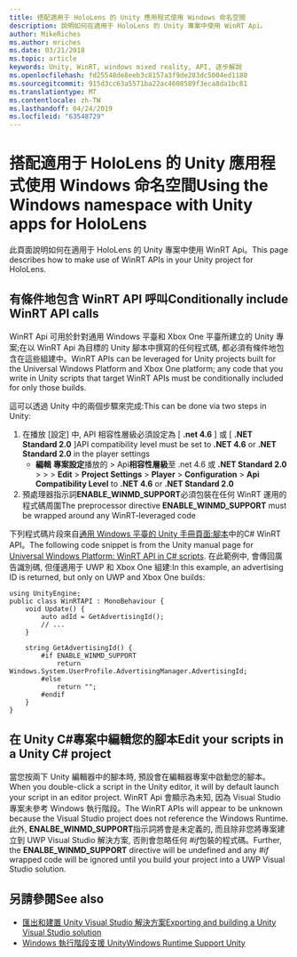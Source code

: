 ```yaml
---
title: 搭配適用于 HoloLens 的 Unity 應用程式使用 Windows 命名空間
description: 說明如何在適用于 HoloLens 的 Unity 專案中使用 WinRT Api。
author: MikeRiches
ms.author: mriches
ms.date: 03/21/2018
ms.topic: article
keywords: Unity, WinRT, windows mixed reality, API, 逐步解說
ms.openlocfilehash: fd25548de8eeb3c8157a3f9de283dc5004ed1180
ms.sourcegitcommit: 915d3cc63a5571ba22ac4608589f3eca8da1bc81
ms.translationtype: MT
ms.contentlocale: zh-TW
ms.lasthandoff: 04/24/2019
ms.locfileid: "63548729"
---
```

# <a name="using-the-windows-namespace-with-unity-apps-for-hololens"></a><span data-ttu-id="bdcfe-104">搭配適用于 HoloLens 的 Unity 應用程式使用 Windows 命名空間</span><span class="sxs-lookup"><span data-stu-id="bdcfe-104">Using the Windows namespace with Unity apps for HoloLens</span></span>

<span data-ttu-id="bdcfe-105">此頁面說明如何在適用于 HoloLens 的 Unity 專案中使用 WinRT Api。</span><span class="sxs-lookup"><span data-stu-id="bdcfe-105">This page describes how to make use of WinRT APIs in your Unity project for HoloLens.</span></span>

## <a name="conditionally-include-winrt-api-calls"></a><span data-ttu-id="bdcfe-106">有條件地包含 WinRT API 呼叫</span><span class="sxs-lookup"><span data-stu-id="bdcfe-106">Conditionally include WinRT API calls</span></span>

<span data-ttu-id="bdcfe-107">WinRT Api 可用於針對通用 Windows 平臺和 Xbox One 平臺所建立的 Unity 專案;在以 WinRT Api 為目標的 Unity 腳本中撰寫的任何程式碼, 都必須有條件地包含在這些組建中。</span><span class="sxs-lookup"><span data-stu-id="bdcfe-107">WinRT APIs can be leveraged for Unity projects built for the Universal Windows Platform and Xbox One platform; any code that you write in Unity scripts that target WinRT APIs must be conditionally included for only those builds.</span></span> 

<span data-ttu-id="bdcfe-108">這可以透過 Unity 中的兩個步驟來完成:</span><span class="sxs-lookup"><span data-stu-id="bdcfe-108">This can be done via two steps in Unity:</span></span>
1) <span data-ttu-id="bdcfe-109">在播放 [設定] 中, API 相容性層級必須設定為 [ **.net 4.6** ] 或 [ **.NET Standard 2.0** ]</span><span class="sxs-lookup"><span data-stu-id="bdcfe-109">API compatibility level must be set to **.NET 4.6** or **.NET Standard 2.0** in the player settings</span></span>
    - <span data-ttu-id="bdcfe-110">**編輯**  **專案設定**播放的 > Api**相容性層級**至 .net 4.6 或 **.NET Standard 2.0**  >   >   > </span><span class="sxs-lookup"><span data-stu-id="bdcfe-110">**Edit** > **Project Settings** > **Player** > **Configuration** > **Api Compatibility Level** to **.NET 4.6** or **.NET Standard 2.0**</span></span>
2) <span data-ttu-id="bdcfe-111">預處理器指示詞**ENABLE_WINMD_SUPPORT**必須包裝在任何 WinRT 運用的程式碼周圍</span><span class="sxs-lookup"><span data-stu-id="bdcfe-111">The preprocessor directive **ENABLE_WINMD_SUPPORT** must be wrapped around any WinRT-leveraged code</span></span>

<span data-ttu-id="bdcfe-112">下列程式碼片段來自[通用 Windows 平臺的 Unity 手冊頁面:腳本](http://docs.unity3d.com/Manual/windowsstore-scripts.html)中的C# WinRT API。</span><span class="sxs-lookup"><span data-stu-id="bdcfe-112">The following code snippet is from the Unity manual page for [Universal Windows Platform: WinRT API in C# scripts](http://docs.unity3d.com/Manual/windowsstore-scripts.html).</span></span> <span data-ttu-id="bdcfe-113">在此範例中, 會傳回廣告識別碼, 但僅適用于 UWP 和 Xbox One 組建:</span><span class="sxs-lookup"><span data-stu-id="bdcfe-113">In this example, an advertising ID is returned, but only on UWP and Xbox One builds:</span></span>

```
using UnityEngine;
public class WinRTAPI : MonoBehaviour {
    void Update() {
        auto adId = GetAdvertisingId();
        // ...
    }

    string GetAdvertisingId() {
        #if ENABLE_WINMD_SUPPORT
            return Windows.System.UserProfile.AdvertisingManager.AdvertisingId;
        #else
            return "";
        #endif
    }
}
```

## <a name="edit-your-scripts-in-a-unity-c-project"></a><span data-ttu-id="bdcfe-114">在 Unity C#專案中編輯您的腳本</span><span class="sxs-lookup"><span data-stu-id="bdcfe-114">Edit your scripts in a Unity C# project</span></span>

<span data-ttu-id="bdcfe-115">當您按兩下 Unity 編輯器中的腳本時, 預設會在編輯器專案中啟動您的腳本。</span><span class="sxs-lookup"><span data-stu-id="bdcfe-115">When you double-click a script in the Unity editor, it will by default launch your script in an editor project.</span></span> <span data-ttu-id="bdcfe-116">WinRT Api 會顯示為未知, 因為 Visual Studio 專案未參考 Windows 執行階段。</span><span class="sxs-lookup"><span data-stu-id="bdcfe-116">The WinRT APIs will appear to be unknown because the Visual Studio project does not reference the Windows Runtime.</span></span> <span data-ttu-id="bdcfe-117">此外, **ENALBE_WINMD_SUPPORT**指示詞將會是未定義的, 而且除非您將專案建立到 UWP Visual Studio 解決方案, 否則會忽略任何 *#if*包裝的程式碼。</span><span class="sxs-lookup"><span data-stu-id="bdcfe-117">Further, the **ENALBE_WINMD_SUPPORT** directive will be undefined and any *#if* wrapped code will be ignored until you build your project into a UWP Visual Studio solution.</span></span>

## <a name="see-also"></a><span data-ttu-id="bdcfe-118">另請參閱</span><span class="sxs-lookup"><span data-stu-id="bdcfe-118">See also</span></span>
* [<span data-ttu-id="bdcfe-119">匯出和建置 Unity Visual Studio 解決方案</span><span class="sxs-lookup"><span data-stu-id="bdcfe-119">Exporting and building a Unity Visual Studio solution</span></span>](exporting-and-building-a-unity-visual-studio-solution.md)
* [<span data-ttu-id="bdcfe-120">Windows 執行階段支援 Unity</span><span class="sxs-lookup"><span data-stu-id="bdcfe-120">Windows Runtime Support Unity</span></span>](https://docs.unity3d.com/Manual/IL2CPP-WindowsRuntimeSupport.html)
